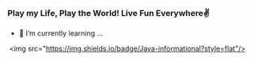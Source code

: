 ### Play my Life, Play the World! Live Fun Everywhere✌️

- 🌱 I’m currently learning ...

<!--
**azurecosmic/azurecosmic** is a ✨ _special_ ✨ repository because its `README.md` (this file) appears on your GitHub profile.

Here are some ideas to get you started:

- 🔭 I’m currently working on ...
- 🌱 I’m currently learning ...
- 👯 I’m looking to collaborate on ...
- 🤔 I’m looking for help with ...
- 💬 Ask me about ...
- 📫 How to reach me: ...
- 😄 Pronouns: ...
- ⚡ Fun fact: ...
--> 
 <img src="https://img.shields.io/badge/Java-informational?style=flat"/>
